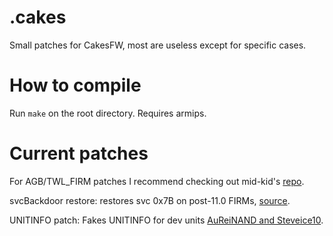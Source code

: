 # .cakes
Small patches for CakesFW, most are useless except for specific cases.

# How to compile
Run `make` on the root directory. Requires armips.

# Current patches

For AGB/TWL_FIRM patches I recommend checking out mid-kid's [repo](https://github.com/mid-kid/lgy_cakes).

svcBackdoor restore: restores svc 0x7B on post-11.0 FIRMs, [source](https://github.com/AuroraWright/AuReiNand/tree/master/source/patches.c).

UNITINFO patch: Fakes UNITINFO for dev units [AuReiNAND and Steveice10](https://github.com/AuroraWright/AuReiNand/blob/master/source/patches.c#L72).
